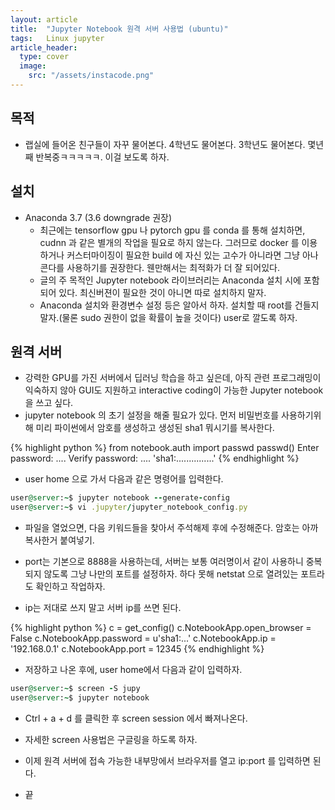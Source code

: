 ```yaml
---
layout: article
title:  "Jupyter Notebook 원격 서버 사용법 (ubuntu)"
tags:	Linux jupyter
article_header:
  type: cover
  image:
    src: "/assets/instacode.png"
---
```


## 목적
+ 랩실에 들어온 친구들이 자꾸 물어본다. 4학년도 물어본다. 3학년도 물어본다. 몇년째 반복중ㅋㅋㅋㅋㅋ. 이걸 보도록 하자.

## 설치
+ Anaconda 3.7 (3.6 downgrade 권장)
  + 최근에는 tensorflow gpu 나 pytorch gpu 를 conda 를 통해 설치하면, cudnn 과 같은 별개의 작업을 필요로 하지 않는다. 그러므로 docker 를 이용하거나 커스터마이징이 필요한 build 에 자신 있는 고수가 아니라면 그냥 아나콘다를 사용하기를 권장한다. 웬만해서는 최적화가 더 잘 되어있다.
  + 글의 주 목적인 Jupyter notebook 라이브러리는 Anaconda 설치 시에 포함되어 있다. 최신버젼이 필요한 것이 아니면 따로 설치하지 말자.
  + Anaconda 설치와 환경변수 설정 등은 알아서 하자. 설치할 때 root를 건들지 말자.(물론 sudo 권한이 없을 확률이 높을 것이다) user로 깔도록 하자.

## 원격 서버

+ 강력한 GPU를 가진 서버에서 딥러닝 학습을 하고 싶은데, 아직 관련 프로그래밍이 익숙하지 않아 GUI도 지원하고 interactive coding이 가능한 Jupyter notebook을 쓰고 싶다.
+ jupyter notebook 의 초기 설정을 해줄 필요가 있다. 먼저 비밀번호를 사용하기위해 미리 파이썬에서 암호를 생성하고 생성된 sha1 뭐시기를 복사한다.

{% highlight python %}
from notebook.auth import passwd
passwd()
Enter password: ....
Verify password: ....
'sha1:...............'
{% endhighlight %}

- user home 으로 가서 다음과 같은 명령어를 입력한다.

~~~ ruby
user@server:~$ jupyter notebook --generate-config
user@server:~$ vi .jupyter/jupyter_notebook_config.py
~~~

+ 파일을 열었으면, 다음 키워드들을 찾아서 주석해제 후에 수정해준다. 암호는 아까 복사한거 붙여넣기.

+ port는 기본으로 8888을 사용하는데, 서버는 보통 여러명이서 같이 사용하니 중복되지 않도록 그냥 나만의 포트를 설정하자. 하다 못해 netstat 으로 열려있는 포트라도 확인하고 작업하자.

+ ip는 저대로 쓰지 말고 서버 ip를 쓰면 된다.

{% highlight python %}
c = get_config()
c.NotebookApp.open_browser = False
c.NotebookApp.password = u'sha1:...'
c.NotebookApp.ip = '192.168.0.1'
c.NotebookApp.port = 12345
{% endhighlight %}

+ 저장하고 나온 후에, user home에서 다음과 같이 입력하자.

~~~ ruby
user@server:~$ screen -S jupy
user@server:~$ jupyter notebook
~~~

+ Ctrl + a + d 를 클릭한 후 screen session 에서 빠져나온다.

+ 자세한 screen 사용법은 구글링을 하도록 하자.

+ 이제 원격 서버에 접속 가능한 내부망에서 브라우저를 열고 ip:port 를 입력하면 된다.

+ 끝
